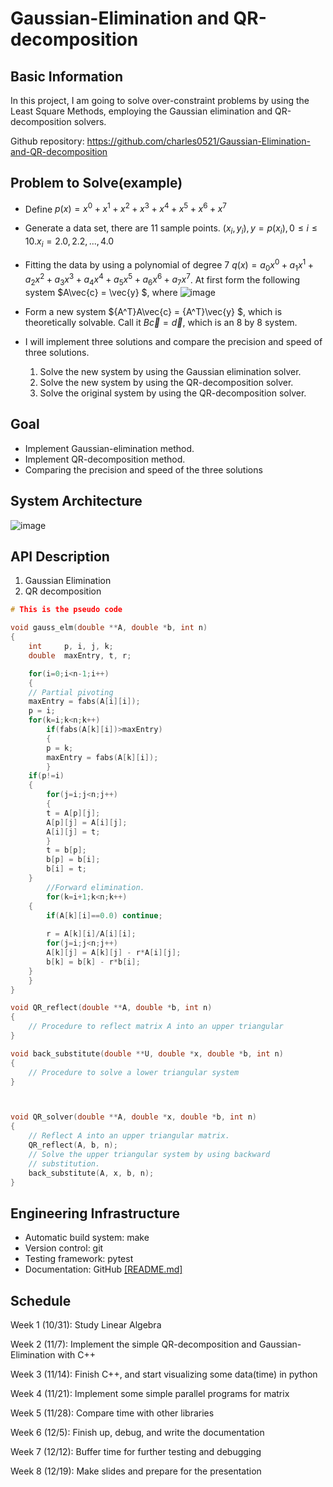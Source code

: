 # Gaussian-Elimination and QR-decomposition
## Basic Information
In this project, I am going to solve over-constraint problems by using the Least Square Methods, employing the Gaussian elimination and QR-decomposition solvers.

Github repository: https://github.com/charles0521/Gaussian-Elimination-and-QR-decomposition

## Problem to Solve(example)
*  Define $p(x) = x^0 + x^1 + x^2 + x^3 + x^4 + x^5 + x^6 + x^7$
*  Generate a data set, there are 11 sample points. ${(x_i, y_i)}, y = p(x_i), 0 \leq i \leq 10. x_i = 2.0, 2.2, ...,4.0$

*  Fitting the data by using a polynomial of degree 7 $q(x) = a_0x^0 + a_1x^1 + a_2x^2 + a_3x^3 + a_4x^4 + a_5x^5 + a_6x^6 + a_7x^7$. At first form the following system $A\vec{c} = \vec{y} $, where
![image](https://user-images.githubusercontent.com/56105794/197404654-510ec5e3-8851-4387-8485-0b1d68d3ba56.png)

* Form a new system ${A^T}A\vec{c} = {A^T}\vec{y} $, which is theoretically solvable. Call it $B\vec{c} = \vec{d}$, which is an 8 by 8 system.
* I will implement three solutions and compare the precision and speed of three solutions.

    1.  Solve the new system by using the Gaussian elimination solver.
    2.  Solve the new system by using the QR-decomposition solver.
    3.  Solve the original system by using the QR-decomposition solver.

## Goal
* Implement Gaussian-elimination method.
* Implement QR-decomposition method.
* Comparing the precision and speed of the three solutions

## System Architecture
![image](https://user-images.githubusercontent.com/56105794/198297938-58fc295e-6e62-4189-adcb-79a5b5c393e6.png)

## API Description
1. Gaussian Elimination
2. QR decomposition
```c++
# This is the pseudo code

void gauss_elm(double **A, double *b, int n)
{
    int     p, i, j, k;
    double  maxEntry, t, r;

    for(i=0;i<n-1;i++)
    {
	// Partial pivoting
	maxEntry = fabs(A[i][i]);
	p = i;
	for(k=i;k<n;k++)
	    if(fabs(A[k][i])>maxEntry)
	    {
		p = k;
		maxEntry = fabs(A[k][i]);
	    }
	if(p!=i)
	{
	    for(j=i;j<n;j++)
	    {
		t = A[p][j];
		A[p][j] = A[i][j];
		A[i][j] = t;
	    }
	    t = b[p];
	    b[p] = b[i];
	    b[i] = t;
	}
		//Forward elimination.
        for(k=i+1;k<n;k++)
	{
	    if(A[k][i]==0.0) continue;
			
	    r = A[k][i]/A[i][i];
	    for(j=i;j<n;j++)
	    A[k][j] = A[k][j] - r*A[i][j];
	    b[k] = b[k] - r*b[i];
	}
    }
}

void QR_reflect(double **A, double *b, int n)
{
    // Procedure to reflect matrix A into an upper triangular
}

void back_substitute(double **U, double *x, double *b, int n)
{
    // Procedure to solve a lower triangular system
}



void QR_solver(double **A, double *x, double *b, int n)
{
    // Reflect A into an upper triangular matrix.
    QR_reflect(A, b, n);
    // Solve the upper triangular system by using backward
    // substitution.
    back_substitute(A, x, b, n);
}


```

## Engineering Infrastructure
* Automatic build system: make
* Version control: git
* Testing framework: pytest
* Documentation: GitHub [[README.md]](https://github.com/charles0521/Gaussian-Elimination-and-QR-decomposition/blob/main/README.md)

## Schedule

Week 1 (10/31): Study Linear Algebra

Week 2 (11/7):  Implement the simple QR-decomposition and Gaussian-Elimination with C++

Week 3 (11/14): Finish C++, and start visualizing some data(time) in python

Week 4 (11/21): Implement some simple parallel programs for matrix

Week 5 (11/28): Compare time with other libraries

Week 6 (12/5): Finish up, debug, and write the documentation

Week 7 (12/12): Buffer time for further testing and debugging

Week 8 (12/19): Make slides and prepare for the presentation

